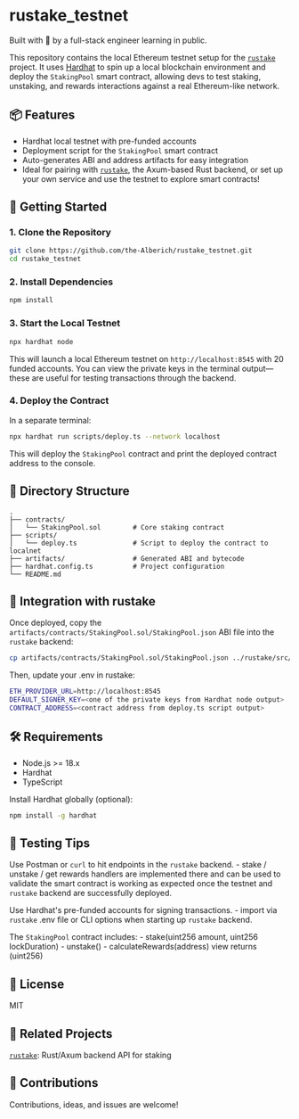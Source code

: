 # rustake_testnet

Built with 💙 by a full-stack engineer learning in public.


This repository contains the local Ethereum testnet setup for the [`rustake`](https://github.com/the-Alberich/rustake) project. It uses [Hardhat](https://hardhat.org/) to spin up a local blockchain environment and deploy the `StakingPool` smart contract, allowing devs to test staking, unstaking, and rewards interactions against a real Ethereum-like network.


## 📦 Features

- Hardhat local testnet with pre-funded accounts
- Deployment script for the `StakingPool` smart contract
- Auto-generates ABI and address artifacts for easy integration
- Ideal for pairing with [`rustake`](https://github.com/the-Alberich/rustake), the Axum-based Rust backend, or set up your own service and use the testnet to explore smart contracts!


## 🚀 Getting Started

### 1. Clone the Repository

```bash / zsh
git clone https://github.com/the-Alberich/rustake_testnet.git
cd rustake_testnet
```

### 2. Install Dependencies

```bash / zsh
npm install
```

### 3. Start the Local Testnet

```bash / zsh
npx hardhat node
```
This will launch a local Ethereum testnet on `http://localhost:8545` with 20 funded accounts. You can view the private keys in the terminal output—these are useful for testing transactions through the backend.

### 4. Deploy the Contract

In a separate terminal:

```bash / zsh
npx hardhat run scripts/deploy.ts --network localhost
```
This will deploy the `StakingPool` contract and print the deployed contract address to the console.


## 🧰 Directory Structure

```dir
.
├── contracts/
│   └── StakingPool.sol        # Core staking contract
├── scripts/
│   └── deploy.ts              # Script to deploy the contract to localnet
├── artifacts/                 # Generated ABI and bytecode
├── hardhat.config.ts          # Project configuration
└── README.md
```


## 🔁 Integration with rustake

Once deployed, copy the `artifacts/contracts/StakingPool.sol/StakingPool.json` ABI file into the `rustake` backend:

```bash / zsh
cp artifacts/contracts/StakingPool.sol/StakingPool.json ../rustake/src/import/artifacts/contracts/StakingPool.sol/
```

Then, update your .env in rustake:

```bash / zsh
ETH_PROVIDER_URL=http://localhost:8545
DEFAULT_SIGNER_KEY=<one of the private keys from Hardhat node output>
CONTRACT_ADDRESS=<contract address from deploy.ts script output>
```


## 🛠️ Requirements

- Node.js >= 18.x
- Hardhat
- TypeScript

Install Hardhat globally (optional):

```bash / zsh
npm install -g hardhat
```


## 🧪 Testing Tips

Use Postman or `curl` to hit endpoints in the `rustake` backend.
    - stake / unstake / get rewards handlers are implemented there and can be used to validate the smart contract is working as expected once the testnet and `rustake` backend are successfully deployed.

Use Hardhat's pre-funded accounts for signing transactions.
    - import via `rustake` .env file or CLI options when starting up `rustake` backend.

The `StakingPool` contract includes:
    - stake(uint256 amount, uint256 lockDuration)
    - unstake()
    - calculateRewards(address) view returns (uint256)


## 📝 License

MIT


## 🤝 Related Projects

[`rustake`](https://github.com/the-Alberich/rustake): Rust/Axum backend API for staking


## 🙌 Contributions

Contributions, ideas, and issues are welcome!
